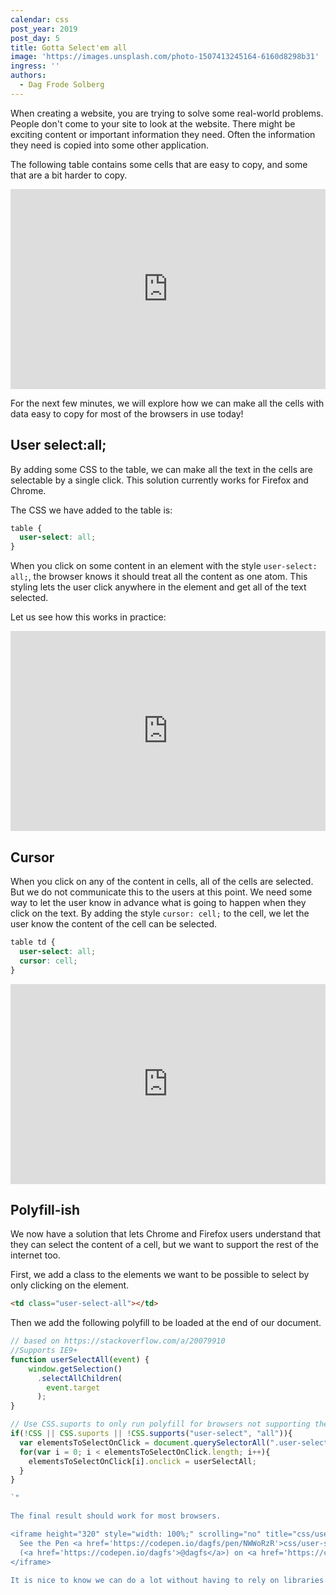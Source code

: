 ```yaml
---
calendar: css
post_year: 2019
post_day: 5
title: Gotta Select'em all
image: 'https://images.unsplash.com/photo-1507413245164-6160d8298b31'
ingress: ''
authors:
  - Dag Frode Solberg
---
```

When creating a website, you are trying to solve some real-world problems. People don't come to your site to look at the website. There might be exciting content or important information they need. Often the information they need is copied into some other application.

The following table contains some cells that are easy to copy, and some that are a bit harder to copy.

<iframe height="320" style="width: 100%;" scrolling="no" title="css/user-select/1" src="https://codepen.io/dagfs/embed/abbXmyG?height=320&theme-id=default&default-tab=result" frameborder="no" allowtransparency="true" allowfullscreen="true">
  See the Pen <a href='https://codepen.io/dagfs/pen/abbXmyG'>css/user-select/1</a> by Dag
  (<a href='https://codepen.io/dagfs'>@dagfs</a>) on <a href='https://codepen.io'>CodePen</a>.
</iframe>

For the next few minutes, we will explore how we can make all the cells with data easy to copy for most of the browsers in use today!

## User select:all;

By adding some CSS to the table, we can make all the text in the cells are selectable by a single click. This solution currently works for Firefox and Chrome. 

The CSS we have added to the table is:

```css
table {
  user-select: all;
}
```

When you click on some content in an element with the style `user-select: all;`, the browser knows it should treat all the content as one atom. This styling lets the user click anywhere in the element and get all of the text selected.

Let us see how this works in practice: 


<iframe height="320" style="width: 100%;" scrolling="no" title="css/user-select/2" src="https://codepen.io/dagfs/embed/gOOqwGY?height=320&theme-id=default&default-tab=result" frameborder="no" allowtransparency="true" allowfullscreen="true">
  See the Pen <a href='https://codepen.io/dagfs/pen/gOOqwGY'>css/user-select/2</a> by Dag
  (<a href='https://codepen.io/dagfs'>@dagfs</a>) on <a href='https://codepen.io'>CodePen</a>.
</iframe>

## Cursor

When you click on any of the content in cells, all of the cells are selected. But we do not communicate this to the users at this point. We need some way to let the user know in advance what is going to happen when they click on the text. By adding the style `cursor: cell;` to the cell, we let the user know the content of the cell can be selected.

```css
table td {
  user-select: all;
  cursor: cell;
}
```

<iframe height="320" style="width: 100%;" scrolling="no" title="css/user-select/3" src="https://codepen.io/dagfs/embed/mddvrBZ?height=320&theme-id=default&default-tab=result" frameborder="no" allowtransparency="true" allowfullscreen="true">
  See the Pen <a href='https://codepen.io/dagfs/pen/mddvrBZ'>css/user-select/3</a> by Dag
  (<a href='https://codepen.io/dagfs'>@dagfs</a>) on <a href='https://codepen.io'>CodePen</a>.
</iframe>

## Polyfill-ish

We now have a solution that lets Chrome and Firefox users understand that they can select the content of a cell, but we want to support the rest of the internet too.

First, we add a class to the elements we want to be possible to select by only clicking on the element.

```html
<td class="user-select-all"></td>
```

Then we add the following polyfill to be loaded at the end of our document.

```js
// based on https://stackoverflow.com/a/20079910
//Supports IE9+
function userSelectAll(event) {
    window.getSelection()
      .selectAllChildren(
        event.target
      );
}

// Use CSS.suports to only run polyfill for browsers not supporting the property
if(!CSS || CSS.suports || !CSS.supports("user-select", "all")){
  var elementsToSelectOnClick = document.querySelectorAll(".user-select-all");
  for(var i = 0; i < elementsToSelectOnClick.length; i++){
    elementsToSelectOnClick[i].onclick = userSelectAll;
  }
}

`"

The final result should work for most browsers. 

<iframe height="320" style="width: 100%;" scrolling="no" title="css/user-select/4" src="https://codepen.io/dagfs/embed/NWWoRzR?height=320&theme-id=default&default-tab=result" frameborder="no" allowtransparency="true" allowfullscreen="true">
  See the Pen <a href='https://codepen.io/dagfs/pen/NWWoRzR'>css/user-select/4</a> by Dag
  (<a href='https://codepen.io/dagfs'>@dagfs</a>) on <a href='https://codepen.io'>CodePen</a>.
</iframe>

It is nice to know we can do a lot without having to rely on libraries :smiley: Some CSS and a bit of JavaScript goes a long way. It is also lovely to see that a simple solution can bring much value to your users, but you have to make sure they are communicated clearly!
